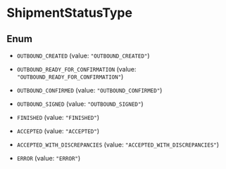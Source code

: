 

# ShipmentStatusType

## Enum


* `OUTBOUND_CREATED` (value: `"OUTBOUND_CREATED"`)

* `OUTBOUND_READY_FOR_CONFIRMATION` (value: `"OUTBOUND_READY_FOR_CONFIRMATION"`)

* `OUTBOUND_CONFIRMED` (value: `"OUTBOUND_CONFIRMED"`)

* `OUTBOUND_SIGNED` (value: `"OUTBOUND_SIGNED"`)

* `FINISHED` (value: `"FINISHED"`)

* `ACCEPTED` (value: `"ACCEPTED"`)

* `ACCEPTED_WITH_DISCREPANCIES` (value: `"ACCEPTED_WITH_DISCREPANCIES"`)

* `ERROR` (value: `"ERROR"`)



